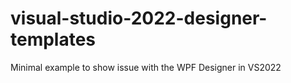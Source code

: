 # visual-studio-2022-designer-templates
Minimal example to show issue with the WPF Designer in VS2022
